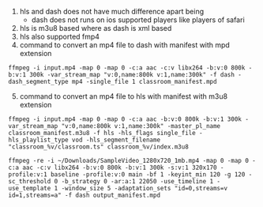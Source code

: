 1. hls and dash does not have much difference apart being
   - dash does not runs on ios supported players like players of safari
2. hls is m3u8 based where as dash is xml based
3. hls also supported fmp4
4. command to convert an mp4 file to dash with manifest with mpd extension

```
ffmpeg -i input.mp4 -map 0 -map 0 -c:a aac -c:v libx264 -b:v:0 800k -b:v:1 300k -var_stream_map "v:0,name:800k v:1,name:300k" -f dash -dash_segment_type mp4 -single_file 1 classroom_manifest.mpd
```

5. command to convert an mp4 file to hls with manifest with m3u8 extension

```
ffmpeg -i input.mp4 -map 0 -map 0 -c:a aac -b:v:0 800k -b:v:1 300k -var_stream_map "v:0,name:800k v:1,name:300k" -master_pl_name classroom_manifest.m3u8 -f hls -hls_flags single_file -hls_playlist_type vod -hls_segment_filename "classroom_%v/classroom.ts" classroom_%v/index.m3u8
```

```
ffmpeg -re -i ~/Downloads/SampleVideo_1280x720_1mb.mp4 -map 0 -map 0 -c:a aac -c:v libx264 -b:v:0 800k -b:v:1 300k -s:v:1 320x170 -profile:v:1 baseline -profile:v:0 main -bf 1 -keyint_min 120 -g 120 -sc_threshold 0 -b_strategy 0 -ar:a:1 22050 -use_timeline 1 -use_template 1 -window_size 5 -adaptation_sets "id=0,streams=v id=1,streams=a" -f dash output_manifest.mpd
```
